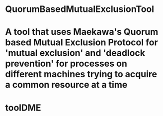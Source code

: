 # QuorumBasedMutualExclusionTool
A tool that uses Maekawa's Quorum based Mutual Exclusion Protocol for 'mutual exclusion' and 'deadlock prevention' for processes on different machines trying to acquire a common resource at a time
=======
# toolDME
